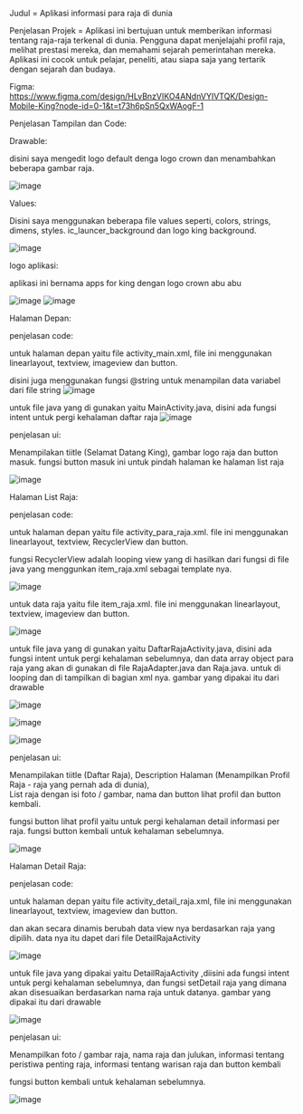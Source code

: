 Judul = Aplikasi informasi para raja di dunia

Penjelasan Projek = Aplikasi ini bertujuan untuk memberikan informasi tentang raja-raja terkenal di dunia. Pengguna dapat menjelajahi profil raja, melihat prestasi mereka, dan memahami sejarah pemerintahan mereka. Aplikasi ini cocok untuk pelajar, peneliti, atau siapa saja yang tertarik dengan sejarah dan budaya.

Figma: https://www.figma.com/design/HLvBnzVIKO4ANdnVYIVTQK/Design-Mobile-King?node-id=0-1&t=t73h6pSn5QxWAogF-1

Penjelasan Tampilan dan Code:

Drawable:

disini saya mengedit logo default denga logo crown dan menambahkan beberapa gambar raja.

![image](https://github.com/user-attachments/assets/a8a07507-85f3-43c0-babc-67c224ddf7ec)


Values:

Disini saya menggunakan beberapa file values seperti, colors, strings, dimens, styles. ic_launcer_background dan logo king background.

![image](https://github.com/user-attachments/assets/5ece5a1b-8d87-4409-a57b-487d7f93722c)



logo aplikasi:

aplikasi ini bernama apps for king dengan logo crown abu abu

![image](https://github.com/user-attachments/assets/d7212997-8415-4ec2-9add-2f688ab69d19)
![image](https://github.com/user-attachments/assets/72901f9a-3f0d-4a54-a498-e5ce5f25a76f)


Halaman Depan:

penjelasan code:

untuk halaman depan yaitu file activity_main.xml, file ini menggunakan linearlayout, textview, imageview dan button.

disini juga menggunakan fungsi @string untuk menampilan data variabel dari file string
![image](https://github.com/user-attachments/assets/a2759120-ad04-4ebf-a592-2b0c485da66e)

untuk file java yang di gunakan yaitu MainActivity.java, disini ada fungsi intent untuk pergi kehalaman daftar raja
![image](https://github.com/user-attachments/assets/f045da75-49de-4428-88c2-5cc9e1eb0d68)

penjelasan ui:

Menampilakan tiitle (Selamat Datang King), gambar logo raja dan button masuk.
fungsi button masuk ini untuk pindah halaman ke halaman list raja

![image](https://github.com/user-attachments/assets/da21e3f4-6eb5-4e0b-97f9-0668982b01c0)


Halaman List Raja:

penjelasan code:

untuk halaman depan yaitu file activity_para_raja.xml. file ini menggunakan linearlayout, textview, RecyclerView dan button.

fungsi RecyclerView adalah looping view yang di hasilkan dari fungsi di file java yang menggunkan item_raja.xml sebagai template nya.

![image](https://github.com/user-attachments/assets/ad95a2d6-7de7-4801-b923-19a91e6df811)

untuk data raja yaitu file item_raja.xml. file ini menggunakan linearlayout, textview, imageview dan button.

![image](https://github.com/user-attachments/assets/6e219c3c-49bb-402b-ae3c-d724964d0846)


untuk file java yang di gunakan yaitu DaftarRajaActivity.java, disini ada fungsi intent untuk pergi kehalaman sebelumnya, dan data array object para raja yang akan di gunakan di file RajaAdapter.java dan Raja.java. untuk di looping dan di tampilkan di bagian xml nya. gambar yang dipakai itu dari drawable

![image](https://github.com/user-attachments/assets/d1f37fe7-7081-4fd4-a9d7-263008c6fcab)

![image](https://github.com/user-attachments/assets/03ab6eeb-8cd6-4d1b-86f2-b5d4fb7343b0)

![image](https://github.com/user-attachments/assets/bef99b24-714d-45a1-9566-ffaebc93df9a)


penjelasan ui:

Menampilakan tiitle (Daftar Raja), 
Description Halaman (Menampilkan Profil Raja - raja yang pernah ada di dunia),  
List raja dengan isi foto / gambar, nama dan button lihat profil
dan button kembali.

fungsi button lihat profil yaitu untuk pergi kehalaman detail informasi per raja.
fungsi button kembali untuk kehalaman sebelumnya.

![image](https://github.com/user-attachments/assets/4d663ad9-2e44-4cbf-b4b1-de91f96f4a7e)

Halaman Detail Raja:

penjelasan code:

untuk halaman depan yaitu file activity_detail_raja.xml, file ini menggunakan linearlayout, textview, imageview dan button.

dan akan secara dinamis berubah data view nya berdasarkan raja yang dipilih. data nya itu dapet dari file DetailRajaActivity

![image](https://github.com/user-attachments/assets/446dbe98-a3c7-4fe4-8d44-578a761051fc)

untuk file java yang dipakai yaitu DetailRajaActivity ,diisini ada fungsi intent untuk pergi kehalaman sebelumnya, dan fungsi setDetail raja yang dimana akan disesuaikan berdasarkan nama raja untuk datanya. gambar yang dipakai itu dari drawable

![image](https://github.com/user-attachments/assets/f281e85e-4154-45c7-bc49-4ed0049c2f13)


penjelasan ui:

Menampilkan foto / gambar raja,
nama raja dan julukan,
informasi tentang peristiwa penting raja,
informasi tentang warisan raja
dan button kembali

fungsi button kembali untuk kehalaman sebelumnya.

![image](https://github.com/user-attachments/assets/e6b6aee7-e2de-4d3b-af03-0ccdbf4c3bc5)






